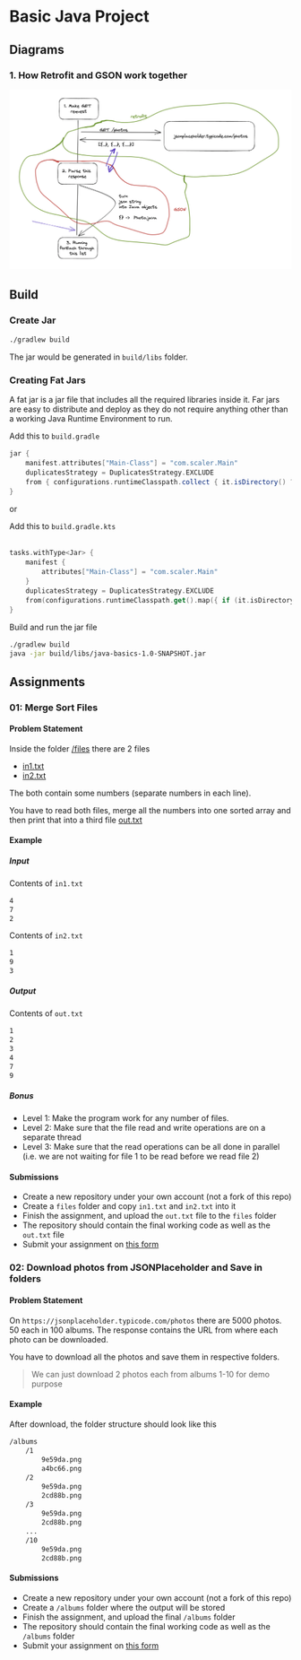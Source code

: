 # Basic Java Project

## Diagrams

### 1. How Retrofit and GSON work together

![](./docs/retrofit-gson-flow.png)

## Build

### Create Jar

```bash
./gradlew build
```

The jar would be generated in `build/libs` folder.

### Creating Fat Jars

A fat jar is a jar file that includes all the required libraries inside it.
Far jars are easy to distribute and deploy as they do not require anything other
than a working Java Runtime Environment to run.

Add this to `build.gradle`

```groovy
jar {
    manifest.attributes["Main-Class"] = "com.scaler.Main"
    duplicatesStrategy = DuplicatesStrategy.EXCLUDE
    from { configurations.runtimeClasspath.collect { it.isDirectory() ? it : zipTree(it) } }
}
```
or

Add this to `build.gradle.kts`
```kts

tasks.withType<Jar> {
    manifest {
        attributes["Main-Class"] = "com.scaler.Main"
    }
    duplicatesStrategy = DuplicatesStrategy.EXCLUDE
    from(configurations.runtimeClasspath.get().map({ if (it.isDirectory) it else zipTree(it) }))
}
```

Build and run the jar file
```bash
./gradlew build
java -jar build/libs/java-basics-1.0-SNAPSHOT.jar
```

## Assignments

### 01: Merge Sort Files

#### Problem Statement

Inside the folder [/files](./files) there are 2 files
- [in1.txt](./files/in1.txt)
- [in2.txt](./files/in2.txt)

The both contain some numbers (separate numbers in each line).

You have to read both files, merge all the numbers into one sorted array
and then print that into a third file [out.txt](./files/out.txt)

#### Example

##### Input
Contents of `in1.txt`
```
4
7
2
```

Contents of `in2.txt`
```
1 
9
3
```

##### Output
Contents of `out.txt`
```
1
2
3
4
7
9
```

##### Bonus

- Level 1: Make the program work for any number of files.
- Level 2: Make sure that the file read and write operations are on a separate thread
- Level 3: Make sure that the read operations can be all done in parallel (i.e. we are not waiting for file 1 to be read before we read file 2)

#### Submissions

- Create a new repository under your own account (not a fork of this repo)
- Create a `files` folder and copy `in1.txt` and `in2.txt` into it
- Finish the assignment, and upload the `out.txt` file to the `files` folder
- The repository should contain the final working code as well as the `out.txt` file
- Submit your assignment on [this form](https://docs.google.com/forms/d/e/1FAIpQLSd04RVGJCkye5RvYhARL1cN2TSWZmLw9LeCTLbk1iw7lv5JEw/viewform)

### 02: Download photos from JSONPlaceholder and Save in folders

#### Problem Statement

On `https://jsonplaceholder.typicode.com/photos` there are 5000 photos. 50 each in 100 albums.
The response contains the URL from where each photo can be downloaded.

You have to download all the photos and save them in respective folders.

> We can just download 2 photos each from albums 1-10 for demo purpose

#### Example

After download, the folder structure should look like this

```
/albums
    /1
        9e59da.png
        a4bc66.png
    /2
        9e59da.png
        2cd88b.png
    /3
        9e59da.png
        2cd88b.png
    ...
    /10
        9e59da.png
        2cd88b.png
```

#### Submissions


- Create a new repository under your own account (not a fork of this repo)
- Create a `/albums` folder where the output will be stored
- Finish the assignment, and upload the final `/albums` folder
- The repository should contain the final working code as well as the `/albums` folder
- Submit your assignment on [this form](https://docs.google.com/forms/d/e/1FAIpQLSfCG3u656lsptYXsWfrgwl8mg6BcxmZIv_wXNV5fk46Nww7jQ/viewform?usp=sf_link)

